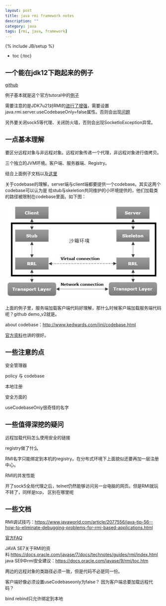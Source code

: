 ```yaml
---
layout: post
title: java rmi framework notes
description: ""
category: java
tags: [rmi, java, framework]
---
```

{% include JB/setup %}

* toc
{:toc}

## 一个能在jdk12下跑起来的例子

[github](https://github.com/colddrizzle/deep_in_rmi/)

例子基本就是这个官方tutoral中的[例子](https://docs.oracle.com/javase/tutorial/rmi/overview.html)

需要注意的是JDK7u21对RMI的[进行了增强](https://docs.oracle.com/javase/7/docs/technotes/guides/rmi/enhancements-7.html)，需要设置
java.rmi.server.useCodebaseOnly=false属性。否则会出现[问题](https://stackoverflow.com/questions/16769729/why-rmi-registry-is-ignoring-the-java-rmi-server-codebase-property)

另外要关闭sock5等代理、关闭防火墙，否则会出现SocketIoException异常。

## 一点基本理解
要区分远程对象与非远程对象。远程对象传递一个代理，非远程对象进行值拷贝。

三个独立的JVM环境。客户端、服务器端、Registry。


结合上面例子文档以及[这里](https://www.tutorialspoint.com/java_rmi/java_rmi_quick_guide.htm)


关于codebase的理解，server端与client端都要提供一个codebase。其实这两个codebase可以认为是
给stub与skeletion共同维护的小环境提供的，他们加载类的路径被限制在codebase里面。如下图：

![img](/assets/resources/rmi_architecture_0.jpg)

上面的例子里，服务端加载客户端代码好理解，那什么时候客户端加载服务端代码呢？github demo_v2就是。

about codebase：http://www.kedwards.com/jini/codebase.html

[官方资料](https://docs.oracle.com/javase/7/docs/technotes/guides/rmi/codebase.html)也讲的很好。



## 一些注意的点
安全管理器

policy 与 codebase

本地注册

安全方面的

useCodebaseOnly很奇怪的名字

## 一些值得深挖的疑问

远程加载代码怎么使用安全的链接

registry做了什么

RMI名字只能绑定到本机的registry。在分布式环境下上面貌似还要再加一层注册中心。

RMI的并发性能

开了sock5全局代理之后，telnet仍然能够访问另一台电脑的网页。但是RMI就玩不转了，同样是tcp，
区别在哪里呢

## 一些文档

RMI调试技巧：https://www.javaworld.com/article/2077556/java-tip-56--how-to-eliminate-debugging-problems-for-rmi-based-applications.html

[官方FAQ](https://docs.oracle.com/javase/8/docs/technotes/guides/rmi/faq.html)

JAVA SE7关于RMI的资料:https://docs.oracle.com/javase/7/docs/technotes/guides/rmi/index.html
java SE9中rmi安全建议：https://docs.oracle.com/javase/9/rmi/toc.htm

两边的远程对象的类路径必须一致，但是代码不必是同一份。

客户端好像必须设置useCodebaseonly为false？ 因为客户端总要加载远程代码？

bind rebind只允许绑定到本地

